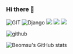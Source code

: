 ### Hi there 👋

![GIT](https://img.shields.io/badge/-Git-F05032?style=for-the-badge&logo=git&logoColor=ffffff)
![Django](https://camo.githubusercontent.com/5316aaafbf777ff88dca884c8091975dc5bef011015ea48317f1af3328f8dc04/68747470733a2f2f696d672e736869656c64732e696f2f62616467652f446a616e676f2d3039324532303f7374796c653d666f722d7468652d6261646765266c6f676f3d446a616e676f266c6f676f436f6c6f723d7768697465) 
<img src="https://img.shields.io/badge/html5-E34F26?style=for-the-badge&logo=html5&logoColor=white">
<img src="https://img.shields.io/badge/Python-3776AB?style=for-the-badge&logo=python&logoColor=white">
<img src="https://img.shields.io/badge/Java-FF7800?style=for-the-badge&logo=java&logoColor=white">

![github](https://github.com/jbs0708/jbs0708/assets/87466056/8893eb0d-53cc-4236-a63e-713061bb591d)

![Beomsu's GitHub stats](https://github-readme-stats.vercel.app/api?username=jbs0708&show_icons=true&theme=dracula)

<!--
**jbs0708/jbs0708** is a ✨ _special_ ✨ repository because its `README.md` (this file) appears on your GitHub profile.

정범수가 부릅니다 - 끝사

Here are some ideas to get you started:

- 🔭 I’m currently working on ...
- 🌱 I’m currently learning ...
- 👯 I’m looking to collaborate on ...
- 🤔 I’m looking for help with ...
- 💬 Ask me about ...
- 📫 How to reach me: ...
- 😄 Pronouns: ...
- ⚡ Fun fact: ...
-->
